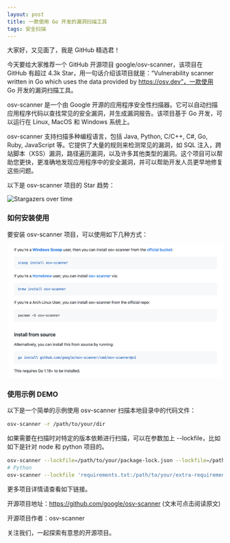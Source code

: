 ```yaml
---
layout: post
title: 一款使用 Go 开发的漏洞扫描工具
tags: 安全扫描
---
```


大家好，又见面了，我是 GitHub 精选君！

今天要给大家推荐一个 GitHub 开源项目 google/osv-scanner，该项目在 GitHub 有超过 4.3k Star，用一句话介绍该项目就是：“Vulnerability scanner written in Go which uses the data provided by https://osv.dev”，一款使用 Go 开发的漏洞扫描工具。

osv-scanner 是一个由 Google 开源的应用程序安全性扫描器。它可以自动扫描应用程序代码以查找常见的安全漏洞，并生成漏洞报告。该项目基于 Go 开发，可以运行在 Linux, MacOS 和 Windows 系统上。

osv-scanner 支持扫描多种编程语言，包括 Java, Python, C/C++, C#, Go, Ruby, JavaScript 等。它提供了大量的规则来检测常见的漏洞，如 SQL 注入，跨站脚本（XSS）漏洞，路径遍历漏洞，以及许多其他类型的漏洞。这个项目可以帮助您更快，更准确地发现应用程序中的安全漏洞，并可以帮助开发人员更早地修复这些问题。

以下是 osv-scanner 项目的 Star 趋势：

![Stargazers over time](https://starchart.cc/google/osv-scanner.svg)


### 如何安装使用

要安装 osv-scanner 项目，可以使用如下几种方式：

![](https://raw.githubusercontent.com/ZhuPeng/pic/master/images/compress_image-20230212185810075.png)


### 使用示例 DEMO

以下是一个简单的示例使用 osv-scanner 扫描本地目录中的代码文件：

```Bash
osv-scanner -r /path/to/your/dir
```

如果需要在扫描时对特定的版本依赖进行扫描，可以在参数加上 --lockfile，比如如下是针对 node 和 python 项目的。

```bash
osv-scanner --lockfile=/path/to/your/package-lock.json --lockfile=/path/to/another/Cargo.lock
# Python
osv-scanner --lockfile 'requirements.txt:/path/to/your/extra-requirements.txt'
```


更多项目详情请查看如下链接。

开源项目地址：https://github.com/google/osv-scanner  (文末可点击阅读原文)

开源项目作者：osv-scanner



关注我们，一起探索有意思的开源项目。
